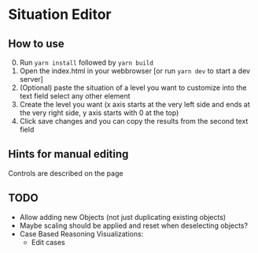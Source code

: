 # Situation Editor

## How to use

0. Run `yarn install` followed by `yarn build`
1. Open the index.html in your webbrowser [or run `yarn dev` to start a dev server]
2. (Optional) paste the situation of a level you want to customize into the text field select any other element
3. Create the level you want (x axis starts at the very left side and ends at the very right side, y axis starts with 0 at the top)
4. Click save changes and you can copy the results from the second text field

## Hints for manual editing

Controls are described on the page

## TODO

- Allow adding new Objects (not just duplicating existing objects)
- Maybe scaling should be applied and reset when deselecting objects?
- Case Based Reasoning Visualizations:
  - Edit cases
